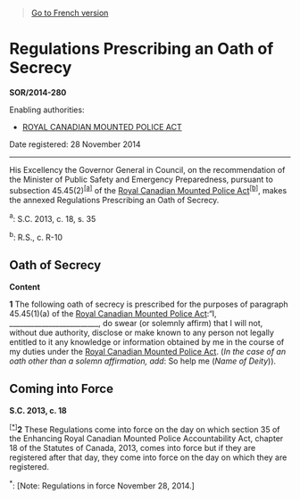 > [Go to French version](/fr/Règlements/Décrets,%20ordonnances%20et%20règlements%20statutaires/2014/280.md)

# Regulations Prescribing an Oath of Secrecy

**SOR/2014-280**

Enabling authorities: 
- [ROYAL CANADIAN MOUNTED POLICE ACT](/en/Acts/Revised%20Statutes%20of%20Canada/R/R-10.md)

Date registered: 28 November 2014

----------

His Excellency the Governor General in Council, on the recommendation of the Minister of Public Safety and Emergency Preparedness, pursuant to subsection 45.45(2)<sup><a href='#fn_81000-2-1641-E_hq_14060'>[a]</a></sup> of the [Royal Canadian Mounted Police Act](/en/Acts/Revised%20Statutes%20of%20Canada/R/R-10.md)<sup><a href='#fn_81000-2-1641-E_hq_14059'>[b]</a></sup>, makes the annexed Regulations Prescribing an Oath of Secrecy.

<a name='fn_81000-2-1641-E_hq_14060'><sup>a</sup></a>: S.C. 2013, c. 18, s. 35<br />

<a name='fn_81000-2-1641-E_hq_14059'><sup>b</sup></a>: R.S., c. R-10<br />




## Oath of Secrecy



**Content**

**1** The following oath of secrecy is prescribed for the purposes of paragraph 45.45(1)(a) of the [Royal Canadian Mounted Police Act](/en/Acts/Revised%20Statutes%20of%20Canada/R/R-10.md):“I, _________________________, do swear (or solemnly affirm) that I will not, without due authority, disclose or make known to any person not legally entitled to it any knowledge or information obtained by me in the course of my duties under the [Royal Canadian Mounted Police Act](/en/Acts/Revised%20Statutes%20of%20Canada/R/R-10.md). (*In the case of an oath other than a solemn affirmation, add*: So help me (*Name of Deity*)).




## Coming into Force



**S.C. 2013, c. 18**

<sup><a href='#fn_SOR-2014-280_e_hq_14957'>[*]</a></sup>**2** These Regulations come into force on the day on which section 35 of the Enhancing Royal Canadian Mounted Police Accountability Act, chapter 18 of the Statutes of Canada, 2013, comes into force but if they are registered after that day, they come into force on the day on which they are registered.

<a name='fn_SOR-2014-280_e_hq_14957'><sup>*</sup></a>: [Note: Regulations in force November 28, 2014.]<br />


